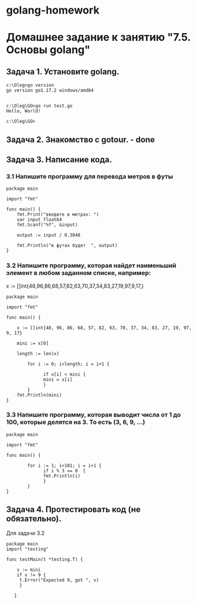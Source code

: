 # golang-homework

# Домашнее задание к занятию "7.5. Основы golang"

## Задача 1. Установите golang.

    c:\Oleg>go version
    go version go1.17.2 windows/amd64


    c:\Oleg\GO>go run test.go
    Hello, World!

    c:\Oleg\GO>

## Задача 2. Знакомство с gotour. - done

## Задача 3. Написание кода.

### 	3.1 Напишите программу для перевода метров в футы

    package main

    import "fmt"

    func main() {
        fmt.Print("введите в метрах: ")
        var input float64
        fmt.Scanf("%f", &input)

        output := input / 0.3048

        fmt.Println("в футах будет  ", output)
    }


### 	3.2 Напишите программу, которая найдет наименьший элемент в любом заданном списке, например:
x := []int{48,96,86,68,57,82,63,70,37,34,83,27,19,97,9,17,}


    package main

    import "fmt"

    func main() {

        x := []int{48, 96, 86, 68, 57, 82, 63, 70, 37, 34, 83, 27, 19, 97, 9, 17}

        mini := x[0]

        length := len(x)

            for i := 0; i<length; i = i+1 {

                  if x[i] < mini {
                  mini = x[i]
                  }
            }
        fmt.Println(mini)
    }


### 	3.3 Напишите программу, которая выводит числа от 1 до 100, которые делятся на 3. То есть (3, 6, 9, …)

    package main

    import "fmt"

    func main() {

            for i := 1; i<101; i = i+1 {
                  if i % 3 == 0  {
                  fmt.Println(i)
                  }
            }
    }


## Задача 4. Протестировать код (не обязательно).

Для задачи 3.2

    package main
    import "testing"

    func testMain(t *testing.T) {

        v := mini
        if v != 9 {
         t.Error("Expected 9, got ", v)
         }

       }




